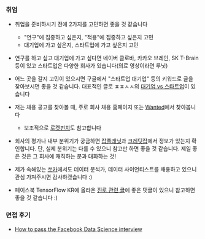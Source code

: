 ### 취업
- 취업을 준비하시기 전에 2가지를 고민하면 좋을 것 같습니다
	- "연구"에 집중하고 싶은지, "적용"에 집중하고 싶은지 고민
	- 대기업에 가고 싶은지, 스타트업에 가고 싶은지 고민
- 연구를 하고 싶고 대기업에 가고 싶다면 네이버 클로바, 카카오 브레인, SK T-Brain 등이 있고 스타트업은 다양한 회사가 있습니다(의료 영상이라면 루닛)
- 어느 곳을 갈지 고민이 있으시면 구글에서 "스타트업 대기업" 등의 키워드로 글을 찾아보시면 좋을 것 같습니다. 대표적인 글로 ㅍㅍㅅㅅ의 [대기업 vs 스타트업](https://ppss.kr/archives/53935)이 있습니다
- 저는 채용 공고를 찾아볼 때, 주로 회사 채용 홈페이지 또는 [Wanted](https://www.wanted.co.kr/)에서 찾아봅니다 
	- 보조적으로 [로켓펀치](https://www.rocketpunch.com/)도 참고합니다
- 회사의 평가나 내부 분위기가 궁금하면 [잡플래닛](https://www.jobplanet.co.kr/)과 [크레딧잡](https://kreditjob.com/)에서 정보가 있는지 확인합니다. 단, 실제 분위기는 다를 수 있으니 참고만 하면 좋을 것 같습니다. 제일 좋은 것은 그 회사에 재직하는 분과 대화하는 것!
- 제가 속해있는 [쏘카](wntd.co/O8Df9Q)에서도 데이터 분석가, 데이터 사이언티스트를 채용하고 있으니 관심 가져주시면 감사하겠습니다 :) 

- 페이스북 TensorFlow KR에 올라온 [진로 관련 글](https://www.facebook.com/groups/TensorFlowKR/permalink/1061323997541991/)에 좋은 댓글이 있으니 참고하면 좋을 것 같습니다 :)

### 면접 후기
- [How to pass the Facebook Data Science interview](https://towardsdatascience.com/how-to-pass-the-facebook-data-science-interview-3f2615c17012)